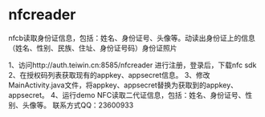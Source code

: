 # nfcreader
 nfcb读取身份证信息，包括：姓名、身份证号、头像等。动读出身份证上的信息（姓名、性别、民族、住址、身份证号码）身份证照片 


1、访问http://auth.teiwin.cn:8585/nfcreader
进行注册，登录后，下载nfc sdk
2、在授权码列表获取现有的appkey、appsecret信息。
3、修改MainActivity.java文件，将appkey、appsecret替换为获取到的appkey、appsecret。
4、运行demo 
NFC读取二代证信息，包括：姓名、身份证号、性别、头像等。 联系方式QQ：23600933

